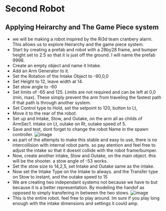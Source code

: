 # Second Robot

## Applying Heirarchy and The Game Piece system

* we will be making a robot inspired by the Ri3d team cranbery alarm. This allows us to explore Heirarchy and the game piece system.
* Start by creating a prefab and robot with a 28by28 frame, and bumper height set to 2.5 so that it is just off the ground. I will name the prefab 9998.
* Create an empty object and name it Intake.
* Add an Arm Generator to it.
* Set the Rotation of the Intake Object to -90,0,0
* Set Height to 12, leave width at 14.
* Set stow angle to -60
* Set limits of -65 and 125. Limits are not required and can be left at 0,0 (min, max). These simply prevent the arm from traveling the fastest path if that path is through another system.
* Set Control type to Hold, set the setpoint to 120, button to Lt,
* Move it to the rear of the robot.
* Set up and Intake, Stow, and Outake, on the arm all as childs of ArmSec1. Intake on Lt, outake on Rt, outake speed of 5.
* Save and test, dont forget to change the robot Name in the spawn controller.
  ![image](https://github.com/user-attachments/assets/5aa826a0-159f-44ba-9532-9ff6d7dc76b0)
* as part of the attempts to make this stable and easy to use, there is no intercollision with internal robot parts. so pay atention and feel free to adjust the intake so that it doesnt collide with the robot frame/bumper.
* Now, create another intake, Stow and Outake, on the main object. this will be the shooter. a stow angle of -53 works.
* Set the stow size to 14,2,5, set Intake and Outake same as the intake.
* Now set the Intake Type on the Intake to always. and the Transfer type on Stow to instant, and the outake speed to 15
* We are creating two independant systems not because we have to but because it is a better representation. By modeling the handof as opposed to simply transfering in between the two stows.
![image](https://github.com/user-attachments/assets/bbd235f5-14df-4a07-9729-6072e794ee94)
* This is the entire robot. feel free to play around. Im sure if you play long enough with the intake dimensions and settings it could amp.
